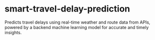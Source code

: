# smart-travel-delay-prediction
Predicts travel delays using real-time weather and route data from APIs, powered by a backend machine learning model for accurate and timely insights.
